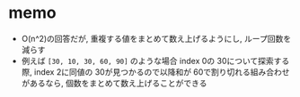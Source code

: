 # memo

- O(n^2)の回答だが, 重複する値をまとめて数え上げるようにし, ループ回数を減らす
- 例えば `[30, 10, 30, 60, 90]` のような場合 index 0の 30について探索する際, index 2に同値の 30が見つかるので以降和が 60で割り切れる組み合わせがあるなら, 個数をまとめて数え上げることができる
